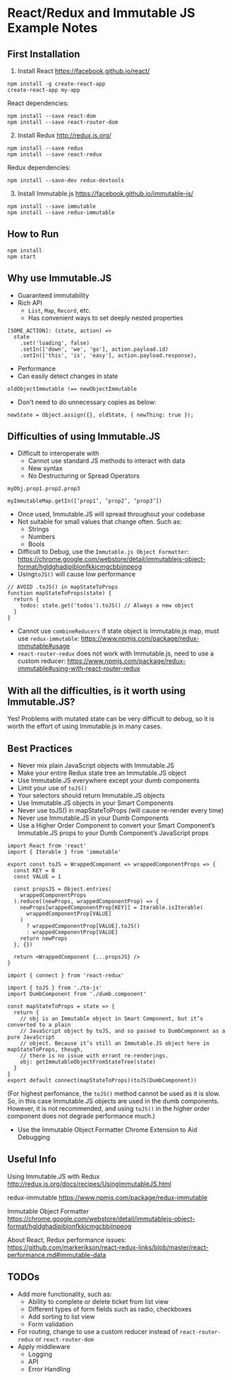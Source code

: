 # React/Redux and Immutable JS Example Notes

## First Installation

1. Install React
https://facebook.github.io/react/

```
npm install -g create-react-app
create-react-app my-app
```

React dependencies:

```
npm install --save react-dom
npm install --save react-router-dom
```

2. Install Redux
http://redux.js.org/

```
npm install --save redux
npm install --save react-redux
```

Redux dependencies:

```
npm install --save-dev redux-devtools
```

3. Install Immutable.js
https://facebook.github.io/immutable-js/

```
npm install --save immutable
npm install --save redux-immutable
```

## How to Run

```
npm install
npm start
```

## Why use Immutable.JS

* Guaranteed immutability
* Rich API
  * `List`, `Map`, `Record`, etc.
  * Has convenient ways to set deeply nested properties
```
[SOME_ACTION]: (state, action) => 
  state
    .set('loading', false)
    .setIn(['down', 'we', 'go'], action.payload.id)
    .setIn(['this', 'is', 'easy'], action.payload.response),
```
* Performance
* Can easily detect changes in state
```
oldObjectImmutable !== newObjectImmutable
```

* Don't need to do unnecessary copies as below:
```
newState = Object.assign({}, oldState, { newThing: true });
```

## Difficulties of using Immutable.JS

* Difficult to interoperate with
  * Cannot use standard JS methods to interact with data
  * New syntax
  * No Destructuring or Spread Operators
```
myObj.prop1.prop2.prop3

myImmutableMap.getIn([‘prop1’, ‘prop2’, ‘prop3’])
```
* Once used, Immutable.JS will spread throughout your codebase
* Not suitable for small values that change often. Such as:
  * Strings
  * Numbers
  * Bools
* Difficult to Debug, use the `Immutable.js Object Formatter`:
https://chrome.google.com/webstore/detail/immutablejs-object-format/hgldghadipiblonfkkicmgcbbijnpeog
* Using`toJS()` will cause low performance 
```
// AVOID .toJS() in mapStateToProps
function mapStateToProps(state) {
  return {
    todos: state.get('todos').toJS() // Always a new object
  }
}
```
* Cannot use `combineReducers` if state object is Immutable.js map, must use `redux-immutable`:
https://www.npmjs.com/package/redux-immutable#usage
* `react-router-redux` does not work with Immutable.js, need to use a custom reducer:
https://www.npmjs.com/package/redux-immutable#using-with-react-router-redux

## With all the difficulties, is it worth using Immutable.JS?

Yes!  Problems with mutated state can be very difficult to debug, so it is worth the effort of using Immutable.js in many cases.

## Best Practices

* Never mix plain JavaScript objects with Immutable.JS
* Make your entire Redux state tree an Immutable.JS object
* Use Immutable.JS everywhere except your dumb components
* Limit your use of `toJS()`
* Your selectors should return Immutable.JS objects
* Use Immutable.JS objects in your Smart Components
* Never use toJS() in mapStateToProps (will cause re-render every time)
* Never use Immutable.JS in your Dumb Components
* Use a Higher Order Component to convert your Smart Component’s Immutable.JS props to your Dumb Component’s JavaScript props

```
import React from 'react'
import { Iterable } from 'immutable'

export const toJS = WrappedComponent => wrappedComponentProps => {
  const KEY = 0
  const VALUE = 1

  const propsJS = Object.entries(
    wrappedComponentProps
  ).reduce((newProps, wrappedComponentProp) => {
    newProps[wrappedComponentProp[KEY]] = Iterable.isIterable(
      wrappedComponentProp[VALUE]
    )
      ? wrappedComponentProp[VALUE].toJS()
      : wrappedComponentProp[VALUE]
    return newProps
  }, {})

  return <WrappedComponent {...propsJS} />
}
```

```
import { connect } from 'react-redux'

import { toJS } from './to-js'
import DumbComponent from './dumb.component'

const mapStateToProps = state => {
  return {
    // obj is an Immutable object in Smart Component, but it’s converted to a plain
    // JavaScript object by toJS, and so passed to DumbComponent as a pure JavaScript
    // object. Because it’s still an Immutable.JS object here in mapStateToProps, though,
    // there is no issue with errant re-renderings.
    obj: getImmutableObjectFromStateTree(state)
  }
}
export default connect(mapStateToProps)(toJS(DumbComponent))
```
(For highest perfomance, the `toJS()` method cannot be used as it is slow.  So, in this case Immutable.JS objects are used in the dumb components. However, it is not recommended, and using `toJS()` in the higher order component does not degrade performance much.)

* Use the Immutable Object Formatter Chrome Extension to Aid Debugging

## Useful Info

Using Immutable.JS with Redux
http://redux.js.org/docs/recipes/UsingImmutableJS.html

redux-immutable
https://www.npmjs.com/package/redux-immutable

Immutable Object Formatter
https://chrome.google.com/webstore/detail/immutablejs-object-format/hgldghadipiblonfkkicmgcbbijnpeog

About React, Redux performance issues:
https://github.com/markerikson/react-redux-links/blob/master/react-performance.md#immutable-data


## TODOs

* Add more functionality, such as:
  * Ability to complete or delete ticket from list view
  * Different types of form fields such as radio, checkboxes
  * Add sorting to list view
  * Form validation
* For routing, change to use a custom reducer instead of `react-router-redux` or `react-router-dom`
* Apply middleware
  * Logging
  * API
  * Error Handling

